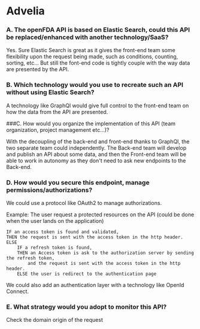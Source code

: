 # Advelia

### A. The openFDA API is based on Elastic Search, could this API be replaced/enhanced with another technology/SaaS?

Yes. Sure Elastic Search is great as it gives the front-end team some flexibility upon the request being made, such as conditions, counting, sorting, etc... But still the font-end code is tightly couple with the way data are presented by the API.

### B. Which technology would you use to recreate such an API without using Elastic Search?

A technology like GraphQl would give full control to the front-end team on how the data from the API are presented.


###C. How would you organize the implementation of this API (team organization, project management etc...)?

With the decoupling of the back-end and front-end thanks to GraphQl, the two separate team could independently. 
The Back-end team will develop and publish an API about some data, and then the Front-end team will be able to work in autonomy as they don't need to ask new endpoints to the Back-end.


### D. How would you secure this endpoint, manage permissions/authorizations?

We could use a protocol like OAuth2 to manage authorizations.

Example: The user request a protected resources on the API (could be done when the user lands on the application)

    IF an access token is found and validated, 
    THEN the request is sent with the access token in the http header.
    ELSE 
        IF a refresh token is found,
        THEN an Access token is ask to the authorization server by sending the refresh token, 
            and the request is sent with the access token in the http header.
        ELSE the user is redirect to the authentication page

We could also add an authentication layer with a technology like OpenId Connect.


### E. What strategy would you adopt to monitor this API?

Check the domain origin of the request